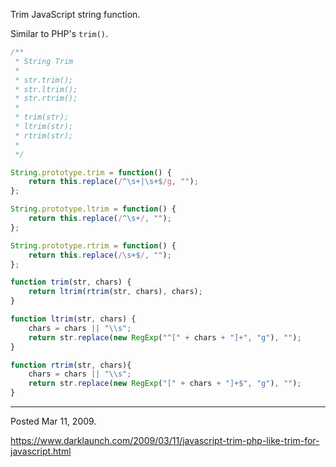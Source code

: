 Trim JavaScript string function.

Similar to PHP's `trim()`.

```javascript
/**
 * String Trim
 * 
 * str.trim();
 * str.ltrim();
 * str.rtrim();
 * 
 * trim(str);
 * ltrim(str);
 * rtrim(str);
 * 
 */

String.prototype.trim = function() {
	return this.replace(/^\s+|\s+$/g, "");
};

String.prototype.ltrim = function() {
	return this.replace(/^\s+/, "");
};

String.prototype.rtrim = function() {
	return this.replace(/\s+$/, "");
};

function trim(str, chars) {
	return ltrim(rtrim(str, chars), chars);
}

function ltrim(str, chars) {
	chars = chars || "\\s";
	return str.replace(new RegExp("^[" + chars + "]+", "g"), "");
}

function rtrim(str, chars){
	chars = chars || "\\s";
	return str.replace(new RegExp("[" + chars + "]+$", "g"), "");
}
```

---

Posted Mar 11, 2009.

https://www.darklaunch.com/2009/03/11/javascript-trim-php-like-trim-for-javascript.html